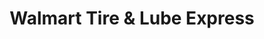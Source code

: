 ---
title: "Walmart Tire & Lube Express"
url: /alexandria/walmart-tire-und-lube-express/
shop: Autowerkstatt
---